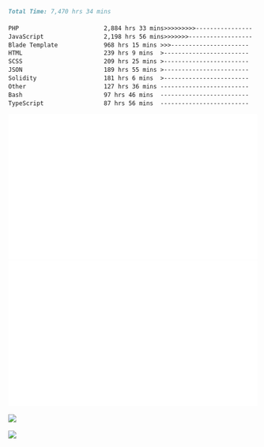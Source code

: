 <!--START_SECTION:waka-->

```markdown
Total Time: 7,470 hrs 34 mins

PHP                        2,884 hrs 33 mins>>>>>>>>>----------------   37.96 %
JavaScript                 2,198 hrs 56 mins>>>>>>>------------------   28.94 %
Blade Template             968 hrs 15 mins >>>----------------------   12.74 %
HTML                       239 hrs 9 mins  >------------------------   03.15 %
SCSS                       209 hrs 25 mins >------------------------   02.76 %
JSON                       189 hrs 55 mins >------------------------   02.50 %
Solidity                   181 hrs 6 mins  >------------------------   02.38 %
Other                      127 hrs 36 mins -------------------------   01.68 %
Bash                       97 hrs 46 mins  -------------------------   01.29 %
TypeScript                 87 hrs 56 mins  -------------------------   01.16 %
```

<!--END_SECTION:waka-->

![](https://raw.githubusercontent.com/DrMaxis/github-stats-transparent/output/generated/overview.svg)
![](https://raw.githubusercontent.com/DrMaxis/github-stats-transparent/output/generated/languages.svg)

![](https://git-readme-stats-drmaxis-projects.vercel.app/api?username=drmaxis&show_icons=true&theme=outrun&count_private=true&show=reviews,discussions_started,discussions_answered,prs_merged,prs_merged_percentage&custom_title=2024%20Github%20Rank)
 
<a href="https://count.getloli.com/"><img src="https://count.getloli.com/get/@:maxis-the-alchemist?theme=rule34"></a>
<!-- https://count.getloli.com/get/@alchemist?theme=rule34 -->
<br>
